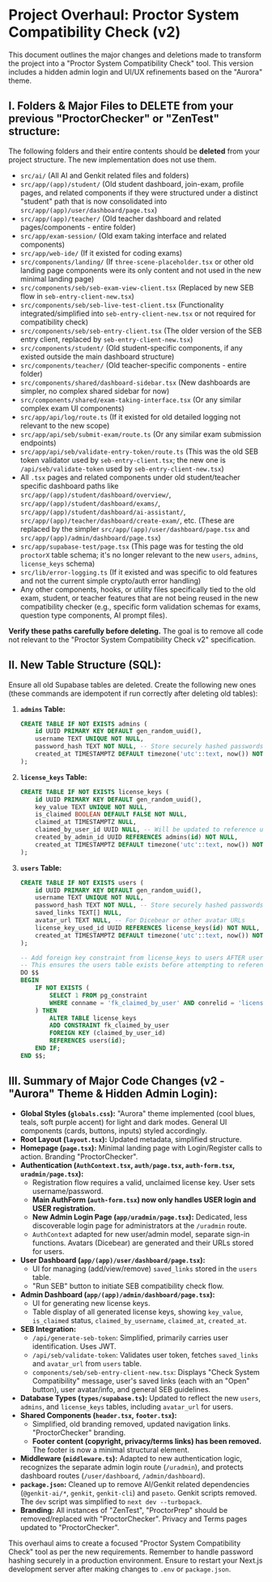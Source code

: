 
# Project Overhaul: Proctor System Compatibility Check (v2)

This document outlines the major changes and deletions made to transform the project into a "Proctor System Compatibility Check" tool. This version includes a hidden admin login and UI/UX refinements based on the "Aurora" theme.

## I. Folders & Major Files to DELETE from your previous "ProctorChecker" or "ZenTest" structure:

The following folders and their entire contents should be **deleted** from your project structure. The new implementation does not use them.

*   `src/ai/` (All AI and Genkit related files and folders)
*   `src/app/(app)/student/` (Old student dashboard, join-exam, profile pages, and related components if they were structured under a distinct "student" path that is now consolidated into `src/app/(app)/user/dashboard/page.tsx`)
*   `src/app/(app)/teacher/` (Old teacher dashboard and related pages/components - entire folder)
*   `src/app/exam-session/` (Old exam taking interface and related components)
*   `src/app/web-ide/` (If it existed for coding exams)
*   `src/components/landing/` (If `three-scene-placeholder.tsx` or other old landing page components were its only content and not used in the new minimal landing page)
*   `src/components/seb/seb-exam-view-client.tsx` (Replaced by new SEB flow in `seb-entry-client-new.tsx`)
*   `src/components/seb/seb-live-test-client.tsx` (Functionality integrated/simplified into `seb-entry-client-new.tsx` or not required for compatibility check)
*   `src/components/seb/seb-entry-client.tsx` (The older version of the SEB entry client, replaced by `seb-entry-client-new.tsx`)
*   `src/components/student/` (Old student-specific components, if any existed outside the main dashboard structure)
*   `src/components/teacher/` (Old teacher-specific components - entire folder)
*   `src/components/shared/dashboard-sidebar.tsx` (New dashboards are simpler, no complex shared sidebar for now)
*   `src/components/shared/exam-taking-interface.tsx` (Or any similar complex exam UI components)
*   `src/app/api/log/route.ts` (If it existed for old detailed logging not relevant to the new scope)
*   `src/app/api/seb/submit-exam/route.ts` (Or any similar exam submission endpoints)
*   `src/app/api/seb/validate-entry-token/route.ts` (This was the old SEB token validator used by `seb-entry-client.tsx`; the new one is `/api/seb/validate-token` used by `seb-entry-client-new.tsx`)
*   All `.tsx` pages and related components under old student/teacher specific dashboard paths like `src/app/(app)/student/dashboard/overview/`, `src/app/(app)/student/dashboard/exams/`, `src/app/(app)/student/dashboard/ai-assistant/`, `src/app/(app)/teacher/dashboard/create-exam/`, etc. (These are replaced by the simpler `src/app/(app)/user/dashboard/page.tsx` and `src/app/(app)/admin/dashboard/page.tsx`)
*   `src/app/supabase-test/page.tsx` (This page was for testing the old `proctorX` table schema; it's no longer relevant to the new `users`, `admins`, `license_keys` schema)
*   `src/lib/error-logging.ts` (If it existed and was specific to old features and not the current simple crypto/auth error handling)
*   Any other components, hooks, or utility files specifically tied to the old exam, student, or teacher features that are not being reused in the new compatibility checker (e.g., specific form validation schemas for exams, question type components, AI prompt files).

**Verify these paths carefully before deleting.** The goal is to remove all code not relevant to the "Proctor System Compatibility Check v2" specification.

## II. New Table Structure (SQL):

Ensure all old Supabase tables are deleted. Create the following new ones (these commands are idempotent if run correctly after deleting old tables):

1.  **`admins` Table:**
    ```sql
    CREATE TABLE IF NOT EXISTS admins (
        id UUID PRIMARY KEY DEFAULT gen_random_uuid(),
        username TEXT UNIQUE NOT NULL,
        password_hash TEXT NOT NULL, -- Store securely hashed passwords
        created_at TIMESTAMPTZ DEFAULT timezone('utc'::text, now()) NOT NULL
    );
    ```

2.  **`license_keys` Table:**
    ```sql
    CREATE TABLE IF NOT EXISTS license_keys (
        id UUID PRIMARY KEY DEFAULT gen_random_uuid(),
        key_value TEXT UNIQUE NOT NULL,
        is_claimed BOOLEAN DEFAULT FALSE NOT NULL,
        claimed_at TIMESTAMPTZ NULL,
        claimed_by_user_id UUID NULL, -- Will be updated to reference users.id
        created_by_admin_id UUID REFERENCES admins(id) NOT NULL,
        created_at TIMESTAMPTZ DEFAULT timezone('utc'::text, now()) NOT NULL
    );
    ```

3.  **`users` Table:**
    ```sql
    CREATE TABLE IF NOT EXISTS users (
        id UUID PRIMARY KEY DEFAULT gen_random_uuid(),
        username TEXT UNIQUE NOT NULL,
        password_hash TEXT NOT NULL, -- Store securely hashed passwords
        saved_links TEXT[] NULL,
        avatar_url TEXT NULL, -- For Dicebear or other avatar URLs
        license_key_used_id UUID REFERENCES license_keys(id) NOT NULL,
        created_at TIMESTAMPTZ DEFAULT timezone('utc'::text, now()) NOT NULL
    );

    -- Add foreign key constraint from license_keys to users AFTER users table is created
    -- This ensures the users table exists before attempting to reference it.
    DO $$
    BEGIN
        IF NOT EXISTS (
            SELECT 1 FROM pg_constraint 
            WHERE conname = 'fk_claimed_by_user' AND conrelid = 'license_keys'::regclass
        ) THEN
            ALTER TABLE license_keys
            ADD CONSTRAINT fk_claimed_by_user
            FOREIGN KEY (claimed_by_user_id)
            REFERENCES users(id);
        END IF;
    END $$;
    ```

## III. Summary of Major Code Changes (v2 - "Aurora" Theme & Hidden Admin Login):

*   **Global Styles (`globals.css`):** "Aurora" theme implemented (cool blues, teals, soft purple accent) for light and dark modes. General UI components (cards, buttons, inputs) styled accordingly.
*   **Root Layout (`layout.tsx`):** Updated metadata, simplified structure.
*   **Homepage (`page.tsx`):** Minimal landing page with Login/Register calls to action. Branding "ProctorChecker".
*   **Authentication (`AuthContext.tsx`, `auth/page.tsx`, `auth-form.tsx`, `uradmin/page.tsx`):**
    *   Registration flow requires a valid, unclaimed license key. User sets username/password.
    *   **Main AuthForm (`auth-form.tsx`) now only handles USER login and USER registration.**
    *   **New Admin Login Page (`app/uradmin/page.tsx`):** Dedicated, less discoverable login page for administrators at the `/uradmin` route.
    *   `AuthContext` adapted for new user/admin model, separate sign-in functions. Avatars (Dicebear) are generated and their URLs stored for users.
*   **User Dashboard (`app/(app)/user/dashboard/page.tsx`):**
    *   UI for managing (add/view/remove) `saved_links` stored in the `users` table.
    *   "Run SEB" button to initiate SEB compatibility check flow.
*   **Admin Dashboard (`app/(app)/admin/dashboard/page.tsx`):**
    *   UI for generating new license keys.
    *   Table display of all generated license keys, showing `key_value`, `is_claimed` status, `claimed_by_username`, `claimed_at`, `created_at`.
*   **SEB Integration:**
    *   `/api/generate-seb-token`: Simplified, primarily carries user identification. Uses JWT.
    *   `/api/seb/validate-token`: Validates user token, fetches `saved_links` and `avatar_url` from `users` table.
    *   `components/seb/seb-entry-client-new.tsx`: Displays "Check System Compatibility" message, user's saved links (each with an "Open" button), user avatar/info, and general SEB guidelines.
*   **Database Types (`types/supabase.ts`):** Updated to reflect the new `users`, `admins`, and `license_keys` tables, including `avatar_url` for users.
*   **Shared Components (`header.tsx`, `footer.tsx`):**
    *   Simplified, old branding removed, updated navigation links. "ProctorChecker" branding.
    *   **Footer content (copyright, privacy/terms links) has been removed.** The footer is now a minimal structural element.
*   **Middleware (`middleware.ts`):** Adapted to new authentication logic, recognizes the separate admin login route (`/uradmin`), and protects dashboard routes (`/user/dashboard`, `/admin/dashboard`).
*   **`package.json`:** Cleaned up to remove AI/Genkit related dependencies (`@genkit-ai/*`, `genkit`, `genkit-cli`) and `paseto`. Genkit scripts removed. The `dev` script was simplified to `next dev --turbopack`.
*   **Branding:** All instances of "ZenTest", "ProctorPrep" should be removed/replaced with "ProctorChecker". Privacy and Terms pages updated to "ProctorChecker".

This overhaul aims to create a focused "Proctor System Compatibility Check" tool as per the new requirements. Remember to handle password hashing securely in a production environment.
Ensure to restart your Next.js development server after making changes to `.env` or `package.json`.
